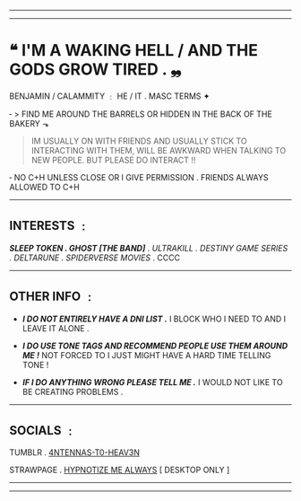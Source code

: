 - - -
- - -
# ❝ I'M A WAKING HELL / AND THE GODS GROW TIRED . ❠
BENJAMIN / CALAMMITY ﹕ HE / IT . MASC TERMS ✦

╴>  FIND ME AROUND THE BARRELS OR HIDDEN IN THE BACK OF THE BAKERY ⬎
> IM USUALLY ON WITH FRIENDS AND USUALLY STICK TO INTERACTING WITH THEM, WILL BE AWKWARD WHEN TALKING TO NEW PEOPLE. BUT PLEASE DO INTERACT !!

╴NO C+H UNLESS CLOSE OR I GIVE PERMISSION . FRIENDS ALWAYS ALLOWED TO C+H 

 - - -
 ## **INTERESTS** ﹕
 ***SLEEP TOKEN . GHOST [THE BAND]*** . *ULTRAKILL . DESTINY GAME SERIES . DELTARUNE . SPIDERVERSE MOVIES* . CCCC
  - - -
 ## **OTHER INFO** ﹕
 - ***I DO NOT ENTIRELY HAVE A DNI LIST .*** I BLOCK WHO I NEED TO AND I LEAVE IT ALONE .

 - ***I DO USE TONE TAGS AND RECOMMEND PEOPLE USE THEM AROUND ME !*** NOT FORCED TO I JUST MIGHT HAVE A HARD TIME TELLING TONE !
 - ***IF I DO ANYTHING WRONG PLEASE TELL ME .*** I WOULD NOT LIKE TO BE CREATING PROBLEMS .
 - - -
 ## **SOCIALS** ﹕
 TUMBLR . [4NTENNAS-T0-HEAV3N](https://www.tumblr.com/4ntennas-t0-heav3n)
 
 STRAWPAGE . [HYPNOTIZE ME ALWAYS](https://awakinghell.straw.page/) [ DESKTOP ONLY ]

 - - -
 - - -
